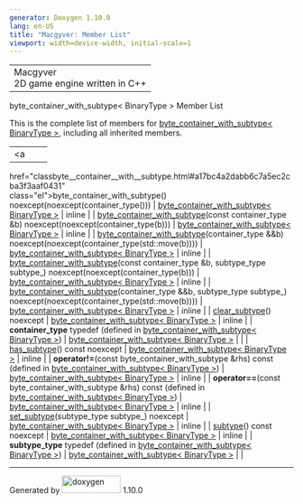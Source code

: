 ```yaml
---
generator: Doxygen 1.10.0
lang: en-US
title: "Macgyver: Member List"
viewport: width=device-width, initial-scale=1
---
```


<div id="top">

<div id="titlearea">

<table data-cellspacing="0" data-cellpadding="0">
<colgroup>
<col style="width: 100%" />
</colgroup>
<tbody>
<tr id="projectrow" class="odd">
<td id="projectalign"><div id="projectname">
Macgyver
</div>
<div id="projectbrief">
2D game engine written in C++
</div></td>
</tr>
</tbody>
</table>

</div>

<div id="main-nav">

</div>

</div>

<div class="header">

<div class="headertitle">

<div class="title">

byte_container_with_subtype\< BinaryType \> Member List

</div>

</div>

</div>

<div class="contents">

This is the complete list of members for
<a href="classbyte__container__with__subtype.html"
class="el">byte_container_with_subtype&lt; BinaryType &gt;</a>,
including all inherited members.

|                                                                                                                                         |                                                                |                                    |
|-----------------------------------------------------------------------------------------------------------------------------------------|----------------------------------------------------------------|------------------------------------|
| <a                                                                                                                                      
 href="classbyte__container__with__subtype.html#a17bc4a2dabb6c7a5ec2cba3f3aaf0431"                                                        
 class="el">byte_container_with_subtype</a>() noexcept(noexcept(container_type()))                                                        | <a href="classbyte__container__with__subtype.html"             
                                                                                                                                           class="el">byte_container_with_subtype&lt; BinaryType &gt;</a>  | <span class="mlabel">inline</span> |
| <a                                                                                                                                      
 href="classbyte__container__with__subtype.html#a7f9fb60d4a835e97fbf1c2de7fa382e2"                                                        
 class="el">byte_container_with_subtype</a>(const container_type &b) noexcept(noexcept(container_type(b)))                                | <a href="classbyte__container__with__subtype.html"             
                                                                                                                                           class="el">byte_container_with_subtype&lt; BinaryType &gt;</a>  | <span class="mlabel">inline</span> |
| <a                                                                                                                                      
 href="classbyte__container__with__subtype.html#a42b8b66b00eb5c0057d4420e196dadf0"                                                        
 class="el">byte_container_with_subtype</a>(container_type &&b) noexcept(noexcept(container_type(std::move(b))))                          | <a href="classbyte__container__with__subtype.html"             
                                                                                                                                           class="el">byte_container_with_subtype&lt; BinaryType &gt;</a>  | <span class="mlabel">inline</span> |
| <a                                                                                                                                      
 href="classbyte__container__with__subtype.html#a759c6a582dd0684adf7fb9641ef586a4"                                                        
 class="el">byte_container_with_subtype</a>(const container_type &b, subtype_type subtype\_) noexcept(noexcept(container_type(b)))        | <a href="classbyte__container__with__subtype.html"             
                                                                                                                                           class="el">byte_container_with_subtype&lt; BinaryType &gt;</a>  | <span class="mlabel">inline</span> |
| <a                                                                                                                                      
 href="classbyte__container__with__subtype.html#a3b43bde08a4bff8917bcfad01d9e6089"                                                        
 class="el">byte_container_with_subtype</a>(container_type &&b, subtype_type subtype\_) noexcept(noexcept(container_type(std::move(b))))  | <a href="classbyte__container__with__subtype.html"             
                                                                                                                                           class="el">byte_container_with_subtype&lt; BinaryType &gt;</a>  | <span class="mlabel">inline</span> |
| <a                                                                                                                                      
 href="classbyte__container__with__subtype.html#ad18f6a7557a2bfce28f1ed8d4d10607c"                                                        
 class="el">clear_subtype</a>() noexcept                                                                                                  | <a href="classbyte__container__with__subtype.html"             
                                                                                                                                           class="el">byte_container_with_subtype&lt; BinaryType &gt;</a>  | <span class="mlabel">inline</span> |
| **container_type** typedef (defined in <a href="classbyte__container__with__subtype.html"                                               
 class="el">byte_container_with_subtype&lt; BinaryType &gt;</a>)                                                                          | <a href="classbyte__container__with__subtype.html"             
                                                                                                                                           class="el">byte_container_with_subtype&lt; BinaryType &gt;</a>  |                                    |
| <a                                                                                                                                      
 href="classbyte__container__with__subtype.html#a793fab04ad06741b6909dde032d9ea35"                                                        
 class="el">has_subtype</a>() const noexcept                                                                                              | <a href="classbyte__container__with__subtype.html"             
                                                                                                                                           class="el">byte_container_with_subtype&lt; BinaryType &gt;</a>  | <span class="mlabel">inline</span> |
| **operator!=**(const byte_container_with_subtype &rhs) const (defined in <a href="classbyte__container__with__subtype.html"             
 class="el">byte_container_with_subtype&lt; BinaryType &gt;</a>)                                                                          | <a href="classbyte__container__with__subtype.html"             
                                                                                                                                           class="el">byte_container_with_subtype&lt; BinaryType &gt;</a>  | <span class="mlabel">inline</span> |
| **operator==**(const byte_container_with_subtype &rhs) const (defined in <a href="classbyte__container__with__subtype.html"             
 class="el">byte_container_with_subtype&lt; BinaryType &gt;</a>)                                                                          | <a href="classbyte__container__with__subtype.html"             
                                                                                                                                           class="el">byte_container_with_subtype&lt; BinaryType &gt;</a>  | <span class="mlabel">inline</span> |
| <a                                                                                                                                      
 href="classbyte__container__with__subtype.html#aa211ecfe3f0a626e96c54ea7e160491b"                                                        
 class="el">set_subtype</a>(subtype_type subtype\_) noexcept                                                                              | <a href="classbyte__container__with__subtype.html"             
                                                                                                                                           class="el">byte_container_with_subtype&lt; BinaryType &gt;</a>  | <span class="mlabel">inline</span> |
| <a                                                                                                                                      
 href="classbyte__container__with__subtype.html#a678460360dd494c33fbfde782e7c8201"                                                        
 class="el">subtype</a>() const noexcept                                                                                                  | <a href="classbyte__container__with__subtype.html"             
                                                                                                                                           class="el">byte_container_with_subtype&lt; BinaryType &gt;</a>  | <span class="mlabel">inline</span> |
| **subtype_type** typedef (defined in <a href="classbyte__container__with__subtype.html"                                                 
 class="el">byte_container_with_subtype&lt; BinaryType &gt;</a>)                                                                          | <a href="classbyte__container__with__subtype.html"             
                                                                                                                                           class="el">byte_container_with_subtype&lt; BinaryType &gt;</a>  |                                    |

</div>

------------------------------------------------------------------------

<span class="small">Generated
by [<img src="doxygen.svg" class="footer" width="104" height="31"
alt="doxygen" />](https://www.doxygen.org/index.html) 1.10.0</span>
